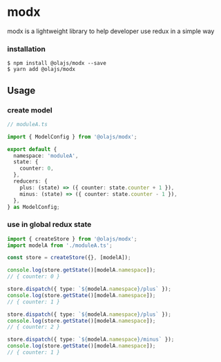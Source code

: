 # modx

modx is a lightweight library to help developer use redux in a simple way

### installation

```shell script
$ npm install @olajs/modx --save
$ yarn add @olajs/modx
```

## Usage

### create model

```typescript
// moduleA.ts

import { ModelConfig } from '@olajs/modx';

export default {
  namespace: 'moduleA',
  state: {
    counter: 0,
  },
  reducers: {
    plus: (state) => ({ counter: state.counter + 1 }),
    minus: (state) => ({ counter: state.counter - 1 }),
  },
} as ModelConfig;
```

### use in global redux state

```typescript
import { createStore } from '@olajs/modx';
import modelA from './moduleA.ts';

const store = createStore({}, [modelA]);

console.log(store.getState()[modelA.namespace]);
// { counter: 0 }

store.dispatch({ type: `${modelA.namespace}/plus` });
console.log(store.getState()[modelA.namespace]);
// { counter: 1 }

store.dispatch({ type: `${modelA.namespace}/plus` });
console.log(store.getState()[modelA.namespace]);
// { counter: 2 }

store.dispatch({ type: `${modelA.namespace}/minus` });
console.log(store.getState()[modelA.namespace]);
// { counter: 1 }
```
